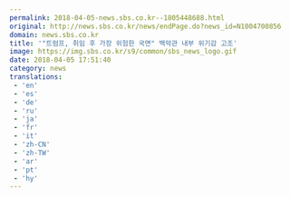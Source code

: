 ```yaml
---
permalink: 2018-04-05-news.sbs.co.kr--1805448688.html
original: http://news.sbs.co.kr/news/endPage.do?news_id=N1004700856
domain: news.sbs.co.kr
title: '"트럼프, 취임 후 가장 위험한 국면" 백악관 내부 위기감 고조'
image: https://img.sbs.co.kr/s9/common/sbs_news_logo.gif
date: 2018-04-05 17:51:40
category: news
translations: 
 - 'en'
 - 'es'
 - 'de'
 - 'ru'
 - 'ja'
 - 'fr'
 - 'it'
 - 'zh-CN'
 - 'zh-TW'
 - 'ar'
 - 'pt'
 - 'hy'
---
```


